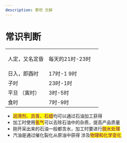 ```yaml
---
description: 蒙吧 无解
---
```


# 常识判断



|            |                          |   |
| ---------- | ------------------------ | - |
| 人定，又名定昏    | <p>每天的21时-23时</p><p></p> |   |
| 日入，即酉时     |  17时-1 9时                |   |
| 子时         |   23时-1时                 |   |
| 平旦 （寅时）    | 3时-5时                    |   |
| 食时         | 7时-9时                    |   |

* <mark style="color:purple;">润滑剂、沥青、石蜡</mark>均可以通过石油加工获得
* 加工时使用<mark style="color:purple;">氢气</mark>可以去除石油中的杂质，提高产品质量
* 刚开采出来的石油一般都含水，加工时要进行<mark style="color:purple;">脱水处理</mark>
* 汽油是通过催化裂化从原油中获得 涉及<mark style="color:purple;">物理和化学变化</mark>
